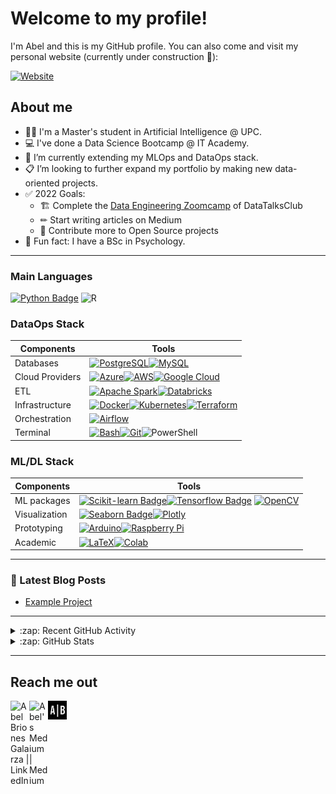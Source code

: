# Welcome to my profile!

I'm Abel and this is my GitHub profile. 
You can also come and visit my personal website (currently under construction 🚧):
  
[![Website](https://img.shields.io/website?label=abelbriones.com&logo=data%3Aimage%2Fpng%3Bbase64%2CiVBORw0KGgoAAAANSUhEUgAAABQAAAAUCAMAAAC6V%2B0%2FAAABaFBMVEU4Zfo3ZPo4Zfk2ZPo1Y%2Fo6Zvk8aPlAa%2Fk5Zvk6Z%2Fk2Y%2FosXPouXfoqWvqGoPbH0fMvXvoxYPorW%2Fo5ZfkzYfpLc%2Fm4xvSlt%2FUpWfqOpvbX3fMwX%2FqDnva%2ByvS%2Fy%2FSbsPVtjff%2F%2F%2FDy8%2FGMpfbT2vMyYPq0w%2FT%2B%2B%2FG6yPT%2F%2F%2FGgtPU7Z%2FkpWvrh5fLn6fJmiPgxX%2FrT2%2FMqW%2FqwwPTZ3%2FMYTfvJ0%2FOzwvS3xfTa4POHofYtXPqxwfTd4vI0YvqSqfbI0vOpu%2FUsW%2Fqqu%2FX7%2BfHr7fL19fFcgPjq7PJdgfimuPXL1POuv%2FR9mvfi5vKvv%2FQtXfpQd%2Fjz8%2FHb4fIoWfqNpfaywfQWS%2Fvj5%2FJoiff09PHG0fPo6vJKcvklVvqNpvbb4PIhU%2Frg5PKUq%2FUiVPpegvhmiPcfUvuzw%2FTS2fP%2F%2FvFykfeKo%2FZGcPmdsfVbf%2FgyYfqfs%2FWhtPWCnfYuXvrV3PNSefj%2F%2F%2F91vYKKAAABLUlEQVR42mRQA9tbUQw%2ByXqKi%2BKitm3bNmbb3n7%2FZ%2BdxkpeEALkzl0tAhNtLwHuKG1ukFBGUKgA1pRqE0x3DcqDhtTq92iDw%2FClAlGSjiVKzxWqz2R1Ol0qBhFDW7fHKDO%2FzB4RgKByJCjFCNHFLIplKC76MIZvLF3RFlh4vzaVypVo7Xgay9UYzX%2BI1BEXO32p3hO7xku31B8ORnhJkYuPJdMYJx0thPl4sV2tK1IHNtuTf0f0hE%2BDvNx50HkqEUO7R4yfWp8%2Bev8gYhNXLV6XXEpLY%2Fs327TvP%2Bw%2BWY%2FjHyKfPptox3Pblq%2BHb9x9vLRnbzy%2B%2Ffv%2BhDBIQ9azIxJm4L%2FOX6s17ARAIgloDGIvtD%2F%2F0SGMxDcJldaj49p%2FBO302AwhwNIyQ54ALAQCTAiqKL9eb2wAAAABJRU5ErkJggg%3D%3D&style=for-the-badge&labelColor=black&url=http%3A%2F%2Fwww.abelbriones.com)](http://abelbriones.com/)
    
## About me

- 👨‍🎓 I'm a Master's student in Artificial Intelligence @ UPC.
- 💻 I've done a Data Science Bootcamp @ IT Academy.
- 🌱 I’m currently extending my MLOps and DataOps stack.
- 📋 I’m looking to further expand my portfolio by making new data-oriented projects.
- ✅ 2022 Goals: 
    - 🏗️ Complete the [Data Engineering Zoomcamp](https://github.com/DataTalksClub/data-engineering-zoomcamp) of DataTalksClub
    - ✏ Start writing articles on Medium
    - 🤝 Contribute more to Open Source projects
- 🧠 Fun fact: I have a BSc in Psychology.

---

### Main Languages
[![Python Badge](https://img.shields.io/badge/-Python-5168bd?style=for-the-badge&labelColor=black&logo=python&logoColor=f9b90c)](#)
![R](https://img.shields.io/badge/r-%23276DC3.svg?style=for-the-badge&labelColor=black&logo=r&logoColor=white)

### DataOps Stack
| Components   | Tools     |
| --------------- | ---- |
| Databases       | [![PostgreSQL](https://img.shields.io/badge/PostgreSQL-316192?style=for-the-badge&logo=postgresql&labelColor=black&logoColor=white)](#)[![MySQL](https://img.shields.io/badge/-MYSQL-4479A1?style=for-the-badge&labelColor=black&logo=mysql&logoColor=fff)](#) |
| Cloud Providers | [![Azure](https://img.shields.io/badge/azure-%230072C6.svg?style=for-the-badge&logo=microsoftazure&labelColor=black&logoColor=white)](#)[![AWS](https://img.shields.io/badge/AWS-%23FF9900.svg?style=for-the-badge&logo=amazon-aws&labelColor=black&logoColor=white)](#)[![Google Cloud](https://img.shields.io/badge/GoogleCloud-%234285F4.svg?style=for-the-badge&labelColor=black&logo=google-cloud&logoColor=white)](#)  |
| ETL             | [![Apache Spark](https://img.shields.io/badge/Apache_Spark-E35A16?style=for-the-badge&logo=apachespark&labelColor=black&logoColor=white)](#)[![Databricks](https://img.shields.io/badge/Databricks-FF3621?style=for-the-badge&labelColor=black&logo=Databricks&logoColor=white)](#) |
| Infrastructure  | [![Docker](https://img.shields.io/badge/docker-%230db7ed.svg?style=for-the-badge&labelColor=black&logo=docker&logoColor=white)](#)[![Kubernetes](https://img.shields.io/badge/kubernetes-%23326ce5.svg?style=for-the-badge&logo=kubernetes&labelColor=black&logoColor=white)](#)[![Terraform](https://img.shields.io/badge/terraform-%235835CC.svg?style=for-the-badge&logo=terraform&labelColor=black&logoColor=white)](#) |
| Orchestration   | [![Airflow](https://img.shields.io/badge/Apache%20Airflow-017CEE?style=for-the-badge&logo=Apache%20Airflow&labelColor=black&logoColor=white)](#) |
| Terminal        | [![Bash](https://img.shields.io/badge/Bash-%234D4D4D.svg?style=for-the-badge&logo=windows-terminal&labelColor=black&logoColor=white)](#)[![Git](https://img.shields.io/badge/git-%23F05033.svg?style=for-the-badge&logo=git&labelColor=black&logoColor=white)](#)![PowerShell](https://img.shields.io/badge/PowerShell-%235391FE.svg?style=for-the-badge&logo=powershell&labelColor=black&logoColor=white) |


### ML/DL Stack

| Components      | Tools|
| --------------- | ---- |
| ML packages     | [![Scikit-learn Badge](https://img.shields.io/badge/-Scikit—learn-f0b54f?style=for-the-badge&labelColor=black&logo=scikit-learn&logoColor=white)](#)[![Tensorflow Badge](https://img.shields.io/badge/-Tensorflow-ff8f00?style=for-the-badge&labelColor=black&logo=tensorflow&logoColor=white)](#) [![OpenCV](https://img.shields.io/badge/opencv-%23white.svg?style=for-the-badge&labelColor=black&logo=opencv&logoColor=white)](#) |
| Visualization   | [![Seaborn Badge](https://img.shields.io/badge/-Seaborn-3C873A?style=for-the-badge&labelColor=black&logo=canonical&logoColor=white)](#)[![Plotly](https://img.shields.io/badge/Plotly-%233F4F75.svg?style=for-the-badge&labelColor=black&logo=plotly&logoColor=white)](#) |
| Prototyping     | [![Arduino](https://img.shields.io/badge/Arduino-00979D?style=for-the-badge&logo=Arduino&labelColor=black&logoColor=white)](#)[![Raspberry Pi](https://img.shields.io/badge/Raspberry%20Pi-A22846?style=for-the-badge&logo=Raspberry%20Pi&labelColor=black&logoColor=white)](#) |
| Academic        | [![LaTeX](https://img.shields.io/badge/latex-%23008080.svg?style=for-the-badge&logo=latex&labelColor=black&logoColor=white)](#)[![Colab](https://img.shields.io/badge/Colab-F9AB00?style=for-the-badge&logo=googlecolab&labelColor=black&color=525252)](#) |

---

### 📕 Latest Blog Posts

<!-- BLOG-POST-LIST:START -->
- [Example Project](https://www.abelbriones.com/project/example/)
<!-- BLOG-POST-LIST:END -->

---

<details>
  <summary>:zap: Recent GitHub Activity</summary>
    <br />

![abelbg's GitHub activity](https://activity-graph.herokuapp.com/graph?username=abelbg&theme=minimal)

<!--START_SECTION:activity-->
<!--END_SECTION:activity-->

</details>

<details>
  <summary>:zap: GitHub Stats</summary>  
  <br />
    
![abelbg's GitHub stats](https://github-readme-stats.vercel.app/api?username=abelbg&show_icons=true&theme=nord)

</details>

[website]: http://abelbriones.com/
[twitter]: https://twitter.com/vbel_vbel
[linkedin]: https://www.linkedin.com/in/abelbriones/
[medium]: https://medium.com/@abelbriones

---
## Reach me out

[<img align="left" alt="Abel Briones Galarza | LinkedIn" width="30px" src="https://cdn.jsdelivr.net/npm/simple-icons@5.17.0/icons/linkedin.svg" />][linkedin]
[<img align="left" alt="Abel's Medium | Medium" width="30px" src="https://cdn.jsdelivr.net/npm/simple-icons@5.17.0/icons/medium.svg" />][medium]
[<img align="left" alt="abelbriones.com" width="30px" src="https://raw.githubusercontent.com/abelbg/portfolio/master/assets/media/bw-icon.png" />][website]
